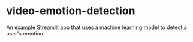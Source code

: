 # video-emotion-detection
An example Streamlit app that uses a machine learning model to detect a user's emotion 
